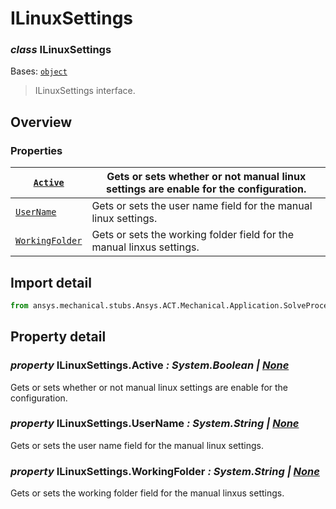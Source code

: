 # ILinuxSettings

### *class* ILinuxSettings

Bases: [`object`](https://docs.python.org/3/library/functions.html#object)

> ILinuxSettings interface.

> <!-- !! processed by numpydoc !! -->

## Overview

### Properties

| [`Active`](#ILinuxSettings.Active)               | Gets or sets whether or not manual linux settings are enable for the configuration.   |
|--------------------------------------------------|---------------------------------------------------------------------------------------|
| [`UserName`](#ILinuxSettings.UserName)           | Gets or sets the user name field for the manual linux settings.                       |
| [`WorkingFolder`](#ILinuxSettings.WorkingFolder) | Gets or sets the working folder field for the manual linxus settings.                 |

## Import detail

```python
from ansys.mechanical.stubs.Ansys.ACT.Mechanical.Application.SolveProcessSettings import ILinuxSettings
```

## Property detail

### *property* ILinuxSettings.Active *: System.Boolean | [None](https://docs.python.org/3/library/constants.html#None)*

Gets or sets whether or not manual linux settings are enable for the configuration.

<!-- !! processed by numpydoc !! -->

### *property* ILinuxSettings.UserName *: System.String | [None](https://docs.python.org/3/library/constants.html#None)*

Gets or sets the user name field for the manual linux settings.

<!-- !! processed by numpydoc !! -->

### *property* ILinuxSettings.WorkingFolder *: System.String | [None](https://docs.python.org/3/library/constants.html#None)*

Gets or sets the working folder field for the manual linxus settings.

<!-- !! processed by numpydoc !! -->
